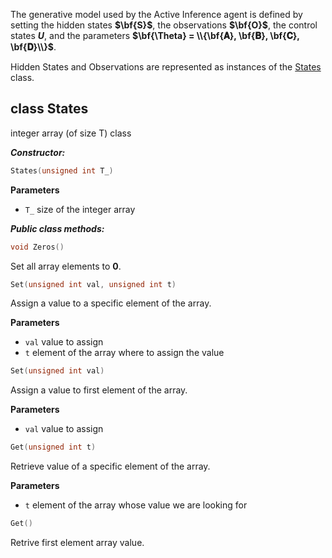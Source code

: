 The generative model used by the Active Inference agent is defined by setting the hidden states **$\bf{S}$**,
the observations **$\bf{O}$**, the control states **$U$**, and the parameters **$\bf{\Theta} = \\{\bf{𝐀}, \bf{𝐁}, \bf{𝐂}, \bf{𝐃}\\}$**.

Hidden States and Observations are represented as instances of the [States](#-class-states) class.


## class States

integer array (of size T) class 

***Constructor:***
```c++
States(unsigned int T_)
```
**Parameters**
- `T_` size of the integer array

***Public class methods:***
```c++
void Zeros()
```
Set all array elements to **$0$**.

```c++
Set(unsigned int val, unsigned int t)
```
Assign a value to a specific element of the array.

**Parameters**
- `val` value to assign
- `t` element of the array where to assign the value

```c++
Set(unsigned int val)
```
Assign a value to first element of the array.

**Parameters**
- `val` value to assign

```c++
Get(unsigned int t)
```
Retrieve value of a specific element of the array.

**Parameters**
- `t` element of the array whose value we are looking for

```c++
Get()
```
Retrive first element array value.
